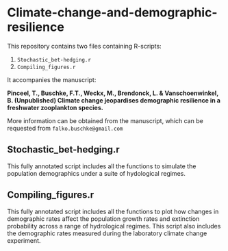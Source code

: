 # Climate-change-and-demographic-resilience

This repository contains two files containing R-scripts:

1. `Stochastic_bet-hedging.r`
2. `Compiling_figures.r`

It accompanies the manuscript:

**Pinceel, T., Buschke, F.T., Weckx, M., Brendonck, L. & Vanschoenwinkel, B. (Unpublished) Climate change jeopardises demographic resilience in a freshwater zooplankton species.**

More information can be obtained from the manuscript, which can be requested from `falko.buschke@gmail.com`

## Stochastic_bet-hedging.r
This fully annotated script includes all the functions to simulate the population demographics under a suite of hydological regimes.

## Compiling_figures.r
This fully annotated script includes all the functions to plot how changes in demographic rates affect the population growth rates and extinction probability across a range of hydrological regimes. This script also includes the demographic rates measured during the laboratory climate change experiment.
